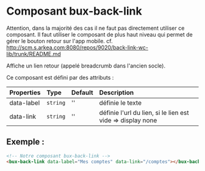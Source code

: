 # Composant bux-back-link

Attention, dans la majorité des cas il ne faut pas directement utiliser ce composant.
Il faut utiliser le composant de plus haut niveau qui permet de gérer le bouton retour sur l'app mobile.
cf. http://scm.s.arkea.com:8080/repos/9020/back-link-wc-lib/trunk/README.md

Affiche un lien retour (appelé breadcrumb dans l'ancien socle).

Ce composant est défini par des attributs :

| Properties | Type     | Default | Description                                                |
| :--------- | :------- | :------ | :--------------------------------------------------------- |
| data-label | `string` | ''      | définie le texte                                           |
| data-link  | `string` | ''      | définie l'url du lien, si le lien est vide => display none |

## Exemple :

```html
<!-- Notre composant bux-back-link -->
<bux-back-link data-label="Mes comptes" data-link="/comptes"></bux-back-link>
```
